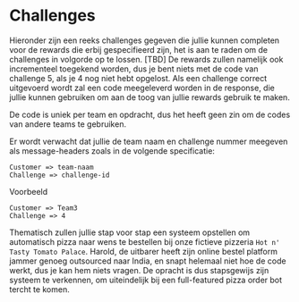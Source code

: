 # Challenges

Hieronder zijn een reeks challenges gegeven die jullie kunnen completen voor de rewards die erbij gespecifieerd zijn, het is aan te raden om de challenges in volgorde op te lossen. [TBD] De rewards zullen namelijk ook incrementeel toegekend worden, dus je bent niets met de code van challenge 5, als je 4 nog niet hebt opgelost.
Als een challenge correct uitgevoerd wordt zal een code meegeleverd worden in de response, die jullie kunnen gebruiken om aan de toog van jullie rewards gebruik te maken.

De code is uniek per team en opdracht, dus het heeft geen zin om de codes van andere teams te gebruiken.

Er wordt verwacht dat jullie de team naam en challenge nummer meegeven als message-headers zoals in de volgende specificatie:
```
Customer => team-naam
Challenge => challenge-id
```

Voorbeeld
```
Customer => Team3
Challenge => 4
```
Thematisch zullen jullie stap voor stap een systeem opstellen om automatisch pizza naar wens te bestellen bij onze fictieve pizzeria `Hot n' Tasty Tomato Palace`. Harold, de uitbarer heeft zijn online bestel platform jammer genoeg outsourced naar India, en snapt helemaal niet hoe de code werkt, dus je kan hem niets vragen. De opracht is dus stapsgewijs zijn systeem te verkennen, om uiteindelijk bij een full-featured pizza order bot tercht te komen.
